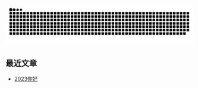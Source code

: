 ![github contribution grid snake animation](https://raw.githubusercontent.com/towindback/towindback/output/github-contribution-grid-snake.svg)

## 最近文章
<!-- BLOG-POST-LIST:START -->
- [2023你好](http://windback.xyz/1006cd9b/)
<!-- BLOG-POST-LIST:END -->
